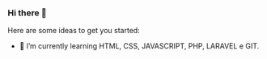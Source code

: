 ### Hi there 👋

Here are some ideas to get you started:

- 🌱 I’m currently learning HTML, CSS, JAVASCRIPT, PHP, LARAVEL e GIT.
